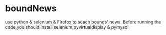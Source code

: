 # boundNews
use python &amp; selenium &amp; Firefox to seach bounds' news.
Before running the code,you should install selenium,pyvirtualdisplay & pymysql
